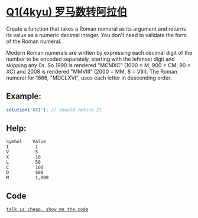 # <a href="https://www.codewars.com/kata/roman-numerals-decoder/train/javascript">Q1(4kyu) 罗马数转阿拉伯</a>
Create a function that takes a Roman numeral as its argument and returns its value as a numeric decimal integer. You don't need to validate the form of the Roman numeral.

Modern Roman numerals are written by expressing each decimal digit of the number to be encoded separately, starting with the leftmost digit and skipping any 0s. So 1990 is rendered "MCMXC" (1000 = M, 900 = CM, 90 = XC) and 2008 is rendered "MMVIII" (2000 = MM, 8 = VIII). The Roman numeral for 1666, "MDCLXVI", uses each letter in descending order.

## Example:
``` js
solution('XXI'); // should return 21
```

## Help:
``` text
Symbol    Value
I          1
V          5
X          10
L          50
C          100
D          500
M          1,000
```

## Code
<a href="https://github.com/Hilbertangers/codeWar/blob/master/code/code_01.js">`talk is cheap. show me the code`</a>